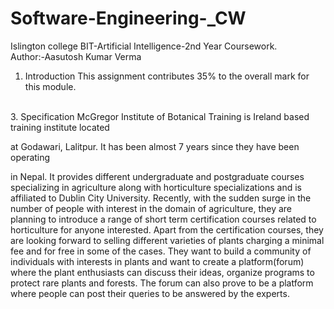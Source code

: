 # Software-Engineering-_CW
Islington college BIT-Artificial Intelligence-2nd Year Coursework.
<br>
Author:-Aasutosh Kumar Verma
<br>

1. Introduction
This assignment contributes 35% to the overall mark for this module.
<br>
3. Specification
McGregor Institute of Botanical Training is Ireland based training institute located

at Godawari, Lalitpur. It has been almost 7 years since they have been operating

in Nepal. It provides different undergraduate and postgraduate courses
specializing in agriculture along with horticulture specializations and is affiliated to
Dublin City University. Recently, with the sudden surge in the number of people
with interest in the domain of agriculture, they are planning to introduce a range of
short term certification courses related to horticulture for anyone interested.
Apart from the certification courses, they are looking forward to selling different
varieties of plants charging a minimal fee and for free in some of the cases. They
want to build a community of individuals with interests in plants and want to create
a platform(forum) where the plant enthusiasts can discuss their ideas, organize
programs to protect rare plants and forests. The forum can also prove to be a
platform where people can post their queries to be answered by the experts.
